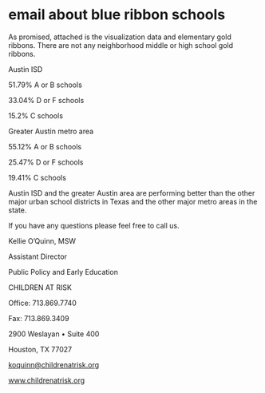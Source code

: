 # email about blue ribbon schools

As promised,  attached is the visualization data and elementary gold ribbons. There are not any neighborhood middle or high school gold ribbons.  


Austin ISD

51.79% A or B schools

33.04% D or F schools

15.2% C schools

 

Greater Austin metro area

55.12% A or B schools

25.47% D or F schools

19.41% C schools

Austin ISD and the greater Austin area are performing better than the other major urban school districts in Texas and the other major metro areas in the state.

If you have any questions please feel free to call us.

Kellie O’Quinn, MSW

Assistant Director

Public Policy and Early Education

CHILDREN AT RISK

Office: 713.869.7740

Fax: 713.869.3409

2900 Weslayan • Suite 400

Houston, TX 77027

koquinn@childrenatrisk.org

www.childrenatrisk.org